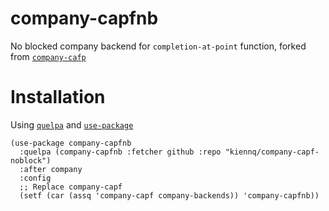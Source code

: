 company-capfnb
================
No blocked company backend for `completion-at-point` function, forked from [`company-cafp`](https://github.com/company-mode/company-mode/blob/master/company-capf.el)

# Installation
Using [`quelpa`](https://github.com/quelpa/quelpa) and [`use-package`](https://github.com/jwiegley/use-package)

``` elisp
(use-package company-capfnb
  :quelpa (company-capfnb :fetcher github :repo "kiennq/company-capf-noblock")
  :after company
  :config
  ;; Replace company-capf
  (setf (car (assq 'company-capf company-backends)) 'company-capfnb))
```
